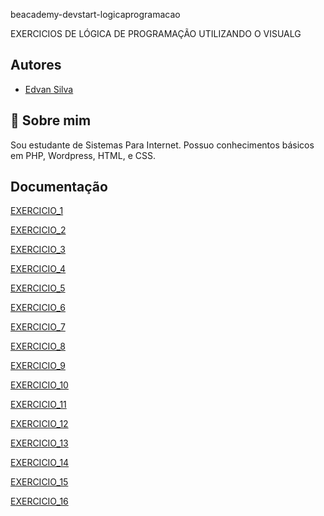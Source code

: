 beacademy-devstart-logicaprogramacao

EXERCICIOS DE LÓGICA DE PROGRAMAÇÃO
UTILIZANDO O VISUALG


## Autores

- [Edvan Silva](https://github.com/eedvansilva)


## 🚀 Sobre mim


Sou estudante de Sistemas Para Internet.
Possuo conhecimentos básicos em PHP, Wordpress, HTML,  e CSS.

## Documentação

[EXERCICIO_1](https://github.com/eedvansilva/beacademy-devstart-logicaprogramacao/blob/ea03a68d0a8d7049034a7d4f5c381d592e7acb6f/EXERCICIO_1.ALG)

[EXERCICIO_2](https://github.com/eedvansilva/beacademy-devstart-logicaprogramacao/blob/ea03a68d0a8d7049034a7d4f5c381d592e7acb6f/EXERCICIO_2.ALG)

[EXERCICIO_3](https://github.com/eedvansilva/beacademy-devstart-logicaprogramacao/blob/e23d7f974444d2b14daf9f7d8361813bc2f662e0/EXERCICIO_3.ALG)

[EXERCICIO_4](https://github.com/eedvansilva/beacademy-devstart-logicaprogramacao/blob/e23d7f974444d2b14daf9f7d8361813bc2f662e0/EXERCICIO_4.ALG)

[EXERCICIO_5](https://github.com/eedvansilva/beacademy-devstart-logicaprogramacao/blob/e23d7f974444d2b14daf9f7d8361813bc2f662e0/EXERCICIO_5.ALG)

[EXERCICIO_6](https://github.com/eedvansilva/beacademy-devstart-logicaprogramacao/blob/e23d7f974444d2b14daf9f7d8361813bc2f662e0/EXERCICIO_6.ALG)

[EXERCICIO_7](https://github.com/eedvansilva/beacademy-devstart-logicaprogramacao/blob/e23d7f974444d2b14daf9f7d8361813bc2f662e0/EXERCICIO_7.ALG)

[EXERCICIO_8](https://github.com/eedvansilva/beacademy-devstart-logicaprogramacao/blob/e23d7f974444d2b14daf9f7d8361813bc2f662e0/EXERCICIO_8.ALG)

[EXERCICIO_9](https://github.com/eedvansilva/beacademy-devstart-logicaprogramacao/blob/e23d7f974444d2b14daf9f7d8361813bc2f662e0/EXERCICIO_9.ALG)

[EXERCICIO_10](https://github.com/eedvansilva/beacademy-devstart-logicaprogramacao/blob/e23d7f974444d2b14daf9f7d8361813bc2f662e0/EXERCICIO_10.ALG)

[EXERCICIO_11](https://github.com/eedvansilva/beacademy-devstart-logicaprogramacao/blob/e23d7f974444d2b14daf9f7d8361813bc2f662e0/EXERCICIO_11.ALG)

[EXERCICIO_12](https://github.com/eedvansilva/beacademy-devstart-logicaprogramacao/blob/e23d7f974444d2b14daf9f7d8361813bc2f662e0/EXERCICIO_12.ALG)

[EXERCICIO_13](https://github.com/eedvansilva/beacademy-devstart-logicaprogramacao/blob/916df6b05b1b74c2a9d59fb00eb9005d9e6c7e3e/EXERCICIO_13.ALG)

[EXERCICIO_14](https://github.com/eedvansilva/beacademy-devstart-logicaprogramacao/blob/916df6b05b1b74c2a9d59fb00eb9005d9e6c7e3e/EXERCICIO_14.ALG)

[EXERCICIO_15](https://github.com/eedvansilva/beacademy-devstart-logicaprogramacao/blob/916df6b05b1b74c2a9d59fb00eb9005d9e6c7e3e/EXERCICIO_15.ALG)

[EXERCICIO_16](https://github.com/eedvansilva/beacademy-devstart-logicaprogramacao/blob/306cdceb7b2df6152d0cb46f96656cb6de8c1e8e/EXERCICIO_16.ALG)